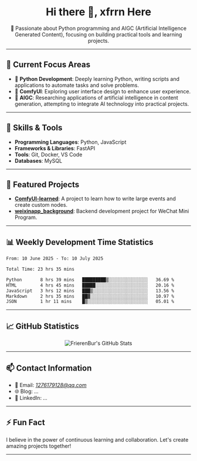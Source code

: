 <h1 align="center">Hi there 👋, xfrrn Here</h1>

<p align="center">
  🎯 Passionate about Python programming and AIGC (Artificial Intelligence Generated Content), focusing on building practical tools and learning projects.
</p>

---

## 🧠 Current Focus Areas

- 🐍 **Python Development**: Deeply learning Python, writing scripts and applications to automate tasks and solve problems.
- 🧩 **ComfyUI**: Exploring user interface design to enhance user experience.
- 🤖 **AIGC**: Researching applications of artificial intelligence in content generation, attempting to integrate AI technology into practical projects.

---

## 🔧 Skills & Tools

- **Programming Languages**: Python, JavaScript
- **Frameworks & Libraries**: FastAPI
- **Tools**: Git, Docker, VS Code
- **Databases**: MySQL

---

## 📂 Featured Projects

- [**ComfyUI-learned**](https://github.com/FrierenBur/ComfyUI-learned): A project to learn how to write large events and create custom nodes.
- [**weixinapp_background**](https://github.com/FrierenBur/weixinapp_background): Backend development project for WeChat Mini Program.

---

## 📊 Weekly Development Time Statistics
<!--START_SECTION:waka-->

```txt
From: 10 June 2025 - To: 10 July 2025

Total Time: 23 hrs 35 mins

Python       8 hrs 39 mins   █████████▒░░░░░░░░░░░░░░░   36.69 %
HTML         4 hrs 45 mins   █████░░░░░░░░░░░░░░░░░░░░   20.16 %
JavaScript   3 hrs 12 mins   ███▒░░░░░░░░░░░░░░░░░░░░░   13.56 %
Markdown     2 hrs 35 mins   ██▓░░░░░░░░░░░░░░░░░░░░░░   10.97 %
JSON         1 hr 11 mins    █▒░░░░░░░░░░░░░░░░░░░░░░░   05.01 %
```

<!--END_SECTION:waka-->



---

## 📈 GitHub Statistics

<p align="center">
  <img src="https://github-readme-stats.vercel.app/api?username=FrierenBur&show_icons=true&theme=radical" alt="FrierenBur's GitHub Stats" />
</p>

---

## 📫 Contact Information

- 📧 Email: *1276179128@qq.com*
- 🌐 Blog: *...*
- 💼 LinkedIn: *...*

---

## ⚡ Fun Fact

I believe in the power of continuous learning and collaboration. Let's create amazing projects together!

---
